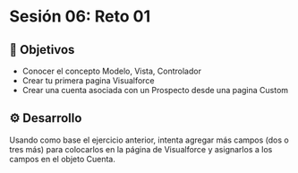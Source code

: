 
# Sesión 06: Reto 01

## :dart: Objetivos

- Conocer el concepto Modelo, Vista, Controlador
- Crear tu primera pagina Visualforce
- Crear una cuenta asociada con un Prospecto desde una pagina Custom

## ⚙ Desarrollo

Usando como base el ejercicio anterior, intenta agregar más campos (dos o tres más) 
para colocarlos en la página de Visualforce y asignarlos a los campos en el objeto Cuenta.




